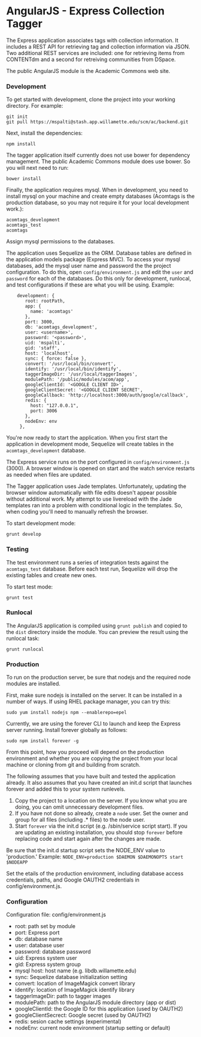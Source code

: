 # AngularJS - Express Collection Tagger

The Express application associates tags with collection information.  It includes a REST API for retrieving tag and collection information via JSON.
Two additional REST services are included: one for retrieving items from CONTENTdm and a second for retreiving communities from DSpace.

The public AngularJS module is the Academic Commons web site.


### Development

To get started with development, clone the project into your working directory. For example:

    git init
    git pull https://mspalti@stash.app.willamette.edu/scm/ac/backend.git

Next, install the dependencies:

    npm install

The tagger application itself currently does not use bower for dependency management.  The public Academic Commons module does use bower.  So you will next need to run:

    bower install

Finally, the application requires mysql.  When in development, you need to install mysql on your machine and create empty databases (Acomtags is the production database, so you may not require it for your local development work.):

    acomtags_development
    acomtags_test
    acomtags

Assign mysql permissions to the databases. 

The application uses Sequelize as the ORM.  Database tables are defined in the application models package (Express MVC). To access your mysql databases, add the mysql user name and password the the project configuration.
 To do this, open `config/environment.js` and edit the `user` and `password` for each of the databases. Do this only for development, runlocal, and test configurations if these are what you will be using.  Example:

        development: {
           root: rootPath,
           app: {
             name: 'acomtags'
           },
           port: 3000,
           db: 'acomtags_development',
           user: <username>',
           password: '<password>',
           uid: 'mspalti',
           gid: 'staff',
           host: 'localhost',
           sync: { force: false },
           convert: '/usr/local/bin/convert',
           identify: '/usr/local/bin/identify',
           taggerImageDir: '/usr/local/taggerImages',
           modulePath: '/public/modules/acom/app',
           googleClientId: '<GOOGLE CLIENT ID>',
           googleClientSecret: '<GOOGLE CLIENT SECRET',
           googleCallback: 'http://localhost:3000/auth/google/callback',
           redis: {
             host: "127.0.0.1",
             port: 3006
           },
           nodeEnv: env
         },


You're now ready to start the application. When you first start the application in development mode, Sequelize will create tables in the `acomtags_development` database.

The Express service runs on the port configured in `config/environment.js` (3000).  A browser window is opened on start and the watch service restarts as needed when files are updated.  

The Tagger application uses Jade templates. Unfortunately, updating the browser window automatically with file edits doesn't appear possible without additional work.
My attempt to use livereload with the Jade templates ran into a problem with conditional logic in the templates.  So, when coding you'll need to manually refresh the browser.

To start development mode:

    grunt develop


### Testing

The test environment runs a series of integration tests against the `acomtags_test` database. Before each test run, Sequelize will drop the existing tables and create new ones.

To start test mode:

    grunt test

### Runlocal

The AngularJS application is compiled using `grunt publish` and copied to the `dist` directory inside the module.  You can preview the result using the runlocal task:

    grunt runlocal

### Production

To run on the production server, be sure that nodejs and the required node modules are installed.

First, make sure nodejs is installed on the server.  It can be installed in a number of ways.  If using RHEL package manager, you can try this:

    sudo yum install nodejs npm --enablerepo=epel

Currently, we are using the forever CLI to launch and keep the Express server running.  Install forever globally as follows:

    sudo npm install forever -g
    
From this point, how you proceed will depend on the production environment and whether you are copying the project from your local machine or cloning from git and building from scratch.  

The following assumes that you have built and tested the application already. It also assumes that you have created an init.d script that launches forever and added this to your system runlevels.

1. Copy the project to a location on the server. If you know what you are doing, you can omit unnecessary development files.
2. If you have not done so already, create a `node` user. Set the owner and group for all files (including .* files) to the node user.  
3. Start `forever` via the init.d script (e.g. /sbin/service script start). If you are updating an existing installation, you should stop `forever` before replacing code and start again after the changes are made.

Be sure that the init.d startup script sets the NODE_ENV value to 'production.' Example: `NODE_ENV=production $DAEMON $DAEMONOPTS start $NODEAPP`

Set the etails of the production environment, including database access credentials, paths, and Google OAUTH2 credentials in config/environment.js.  


### Configuration

Configuration file: config/environment.js

* root: path set by module
* port: Express port
* db: database name
* user: database user
* password: database password
* uid: Express system user
* gid: Express system group
* mysql host: host name (e.g. libdb.willamette.edu)
* sync: Sequelize database initialization setting
* convert: location of ImageMagick convert library
* identify: location of ImageMagick identify library
* taggerImageDir: path to tagger images
* modulePath: path to the AngularJS module directory (app or dist)
* googleClientId: the Google ID for this application (used by OAUTH2)
* googleClientSecrect: Google secret (used by OAUTH2)
* redis: sesion cache settings (experimental)
* nodeEnv: current node environment (startup setting or default)


